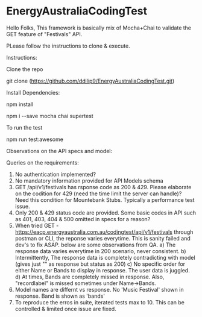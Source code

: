 # EnergyAustraliaCodingTest

Hello Folks, This framework is basically mix of Mocha+Chai to validate the GET feature of "Festivals" API.

PLease follow the instructions to clone & execute.

Instructions:

Clone the repo

git clone (https://github.com/ddilip9/EnergyAustraliaCodingTest.git)

Install Dependencies:

npm install

npm i --save mocha chai supertest

To run the test

npm run test:awesome

Observations on the API specs and model:

Queries on the requirements:
1) No authentication implemented?
2) No mandatory information provided for API Models schema
3) GET /api/v1/festivals has rsponse code as 200 & 429. Please elaborate on the codition for 429 (need the time limit the server can handle)? Need this condition for Mountebank Stubs. Typically a performance test issue.
4) Only 200 & 429 status code are provided. Some basic codes in API such as 401, 403, 404 & 500 omitted in specs for a reason?
5) When tried GET - https://eacp.energyaustralia.com.au/codingtest/api/v1/festivals through postman or CLI, the reponse varies everytime. This is sanity failed and dev's to fix ASAP. below are some observations from QA.
    a) The response data varies everytime in 200 scenario, never consistent.
    b) Intermittently, The response data is completely contradicting with model (gives just "" as response but status as 200)
    c) No specific order for either Name or Bands to display in response. The user data is juggled.
    d) At times, Bands are completely missed in response. Also, "recordlabel" is missed sometimes under Name->Bands.
6) Model names are differnt vs response. No 'Music Festival' shown in response. Band is shown as 'bands'
7) To reproduce the erros in suite, iterated tests max to 10. This can be controlled & limited once issue are fixed.
